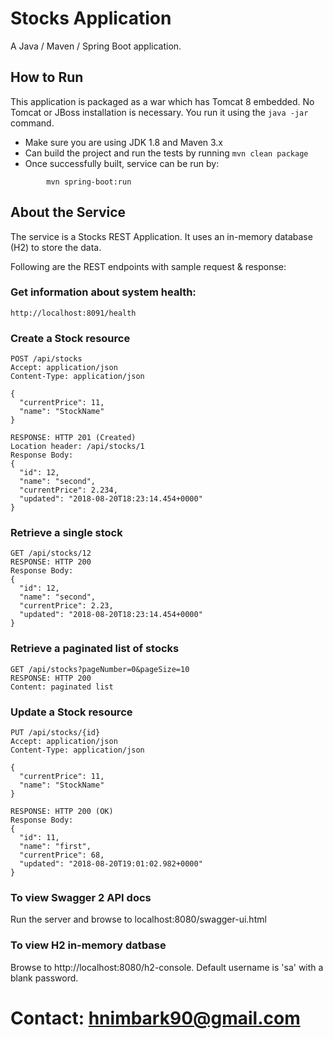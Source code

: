 # Stocks Application

A Java / Maven / Spring Boot application.

## How to Run 

This application is packaged as a war which has Tomcat 8 embedded. No Tomcat or JBoss installation is necessary. You run it using the ```java -jar``` command.

* Make sure you are using JDK 1.8 and Maven 3.x
* Can build the project and run the tests by running ```mvn clean package```
* Once successfully built, service can be run by:
```
        mvn spring-boot:run
```

## About the Service

The service is a Stocks REST Application. It uses an in-memory database (H2) to store the data.


Following are the REST endpoints with sample request & response:

### Get information about system health:

```
http://localhost:8091/health
```

### Create a Stock resource

```
POST /api/stocks
Accept: application/json
Content-Type: application/json

{
  "currentPrice": 11,
  "name": "StockName"
}

RESPONSE: HTTP 201 (Created)
Location header: /api/stocks/1
Response Body:
{
  "id": 12,
  "name": "second",
  "currentPrice": 2.234,
  "updated": "2018-08-20T18:23:14.454+0000"
}
```

### Retrieve a single stock

```
GET /api/stocks/12
RESPONSE: HTTP 200
Response Body:
{
  "id": 12,
  "name": "second",
  "currentPrice": 2.23,
  "updated": "2018-08-20T18:23:14.454+0000"
}
```


### Retrieve a paginated list of stocks

```
GET /api/stocks?pageNumber=0&pageSize=10
RESPONSE: HTTP 200
Content: paginated list 
```

### Update a Stock resource

```
PUT /api/stocks/{id}
Accept: application/json
Content-Type: application/json

{
  "currentPrice": 11,
  "name": "StockName"
}

RESPONSE: HTTP 200 (OK)
Response Body:
{
  "id": 11,
  "name": "first",
  "currentPrice": 68,
  "updated": "2018-08-20T19:01:02.982+0000"
}
```
### To view Swagger 2 API docs

Run the server and browse to localhost:8080/swagger-ui.html


### To view H2 in-memory datbase

Browse to http://localhost:8080/h2-console. Default username is 'sa' with a blank password.

# Contact: hnimbark90@gmail.com


